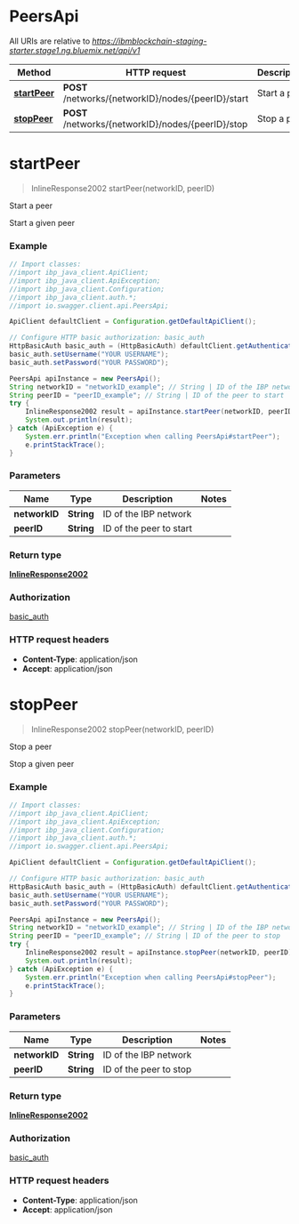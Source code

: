 # PeersApi

All URIs are relative to *https://ibmblockchain-staging-starter.stage1.ng.bluemix.net/api/v1*

Method | HTTP request | Description
------------- | ------------- | -------------
[**startPeer**](PeersApi.md#startPeer) | **POST** /networks/{networkID}/nodes/{peerID}/start | Start a peer
[**stopPeer**](PeersApi.md#stopPeer) | **POST** /networks/{networkID}/nodes/{peerID}/stop | Stop a peer


<a name="startPeer"></a>
# **startPeer**
> InlineResponse2002 startPeer(networkID, peerID)

Start a peer

Start a given peer

### Example
```java
// Import classes:
//import ibp_java_client.ApiClient;
//import ibp_java_client.ApiException;
//import ibp_java_client.Configuration;
//import ibp_java_client.auth.*;
//import io.swagger.client.api.PeersApi;

ApiClient defaultClient = Configuration.getDefaultApiClient();

// Configure HTTP basic authorization: basic_auth
HttpBasicAuth basic_auth = (HttpBasicAuth) defaultClient.getAuthentication("basic_auth");
basic_auth.setUsername("YOUR USERNAME");
basic_auth.setPassword("YOUR PASSWORD");

PeersApi apiInstance = new PeersApi();
String networkID = "networkID_example"; // String | ID of the IBP network
String peerID = "peerID_example"; // String | ID of the peer to start
try {
    InlineResponse2002 result = apiInstance.startPeer(networkID, peerID);
    System.out.println(result);
} catch (ApiException e) {
    System.err.println("Exception when calling PeersApi#startPeer");
    e.printStackTrace();
}
```

### Parameters

Name | Type | Description  | Notes
------------- | ------------- | ------------- | -------------
 **networkID** | **String**| ID of the IBP network |
 **peerID** | **String**| ID of the peer to start |

### Return type

[**InlineResponse2002**](InlineResponse2002.md)

### Authorization

[basic_auth](../README.md#basic_auth)

### HTTP request headers

 - **Content-Type**: application/json
 - **Accept**: application/json

<a name="stopPeer"></a>
# **stopPeer**
> InlineResponse2002 stopPeer(networkID, peerID)

Stop a peer

Stop a given peer

### Example
```java
// Import classes:
//import ibp_java_client.ApiClient;
//import ibp_java_client.ApiException;
//import ibp_java_client.Configuration;
//import ibp_java_client.auth.*;
//import io.swagger.client.api.PeersApi;

ApiClient defaultClient = Configuration.getDefaultApiClient();

// Configure HTTP basic authorization: basic_auth
HttpBasicAuth basic_auth = (HttpBasicAuth) defaultClient.getAuthentication("basic_auth");
basic_auth.setUsername("YOUR USERNAME");
basic_auth.setPassword("YOUR PASSWORD");

PeersApi apiInstance = new PeersApi();
String networkID = "networkID_example"; // String | ID of the IBP network
String peerID = "peerID_example"; // String | ID of the peer to stop
try {
    InlineResponse2002 result = apiInstance.stopPeer(networkID, peerID);
    System.out.println(result);
} catch (ApiException e) {
    System.err.println("Exception when calling PeersApi#stopPeer");
    e.printStackTrace();
}
```

### Parameters

Name | Type | Description  | Notes
------------- | ------------- | ------------- | -------------
 **networkID** | **String**| ID of the IBP network |
 **peerID** | **String**| ID of the peer to stop |

### Return type

[**InlineResponse2002**](InlineResponse2002.md)

### Authorization

[basic_auth](../README.md#basic_auth)

### HTTP request headers

 - **Content-Type**: application/json
 - **Accept**: application/json

